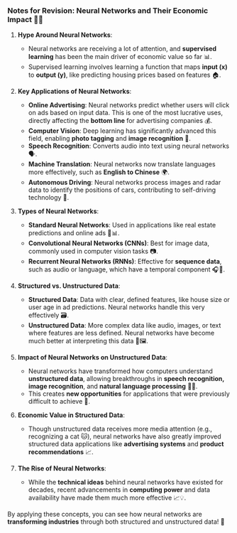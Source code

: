 ### Notes for Revision: Neural Networks and Their Economic Impact 🧠💼

1. **Hype Around Neural Networks**:
   - Neural networks are receiving a lot of attention, and **supervised learning** has been the main driver of economic value so far 📊.
   - Supervised learning involves learning a function that maps **input (x)** to **output (y)**, like predicting housing prices based on features 🏠.

2. **Key Applications of Neural Networks**:
   - **Online Advertising**: Neural networks predict whether users will click on ads based on input data. This is one of the most lucrative uses, directly affecting the **bottom line** for advertising companies 💰.
   - **Computer Vision**: Deep learning has significantly advanced this field, enabling **photo tagging** and **image recognition** 📸.
   - **Speech Recognition**: Converts audio into text using neural networks 🗣️.
   - **Machine Translation**: Neural networks now translate languages more effectively, such as **English to Chinese** 🌍.
   - **Autonomous Driving**: Neural networks process images and radar data to identify the positions of cars, contributing to self-driving technology 🚗.

3. **Types of Neural Networks**:
   - **Standard Neural Networks**: Used in applications like real estate predictions and online ads 🏡📊.
   - **Convolutional Neural Networks (CNNs)**: Best for image data, commonly used in computer vision tasks 📷.
   - **Recurrent Neural Networks (RNNs)**: Effective for **sequence data**, such as audio or language, which have a temporal component 🎧📜.

4. **Structured vs. Unstructured Data**:
   - **Structured Data**: Data with clear, defined features, like house size or user age in ad predictions. Neural networks handle this very effectively 🗃️.
   - **Unstructured Data**: More complex data like audio, images, or text where features are less defined. Neural networks have become much better at interpreting this data 🎨🖼️.
   
5. **Impact of Neural Networks on Unstructured Data**:
   - Neural networks have transformed how computers understand **unstructured data**, allowing breakthroughs in **speech recognition, image recognition**, and **natural language processing** 🧑‍💻.
   - This creates **new opportunities** for applications that were previously difficult to achieve 🌟.

6. **Economic Value in Structured Data**:
   - Though unstructured data receives more media attention (e.g., recognizing a cat 🐱), neural networks have also greatly improved structured data applications like **advertising systems** and **product recommendations** 📈.

7. **The Rise of Neural Networks**:
   - While the **technical ideas** behind neural networks have existed for decades, recent advancements in **computing power** and data availability have made them much more effective 📈💡.

By applying these concepts, you can see how neural networks are **transforming industries** through both structured and unstructured data! 🚀
